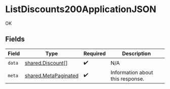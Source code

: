 # ListDiscounts200ApplicationJSON

OK


## Fields

| Field                                                        | Type                                                         | Required                                                     | Description                                                  |
| ------------------------------------------------------------ | ------------------------------------------------------------ | ------------------------------------------------------------ | ------------------------------------------------------------ |
| `data`                                                       | [shared.Discount](../../models/shared/discount.md)[]         | :heavy_check_mark:                                           | N/A                                                          |
| `meta`                                                       | [shared.MetaPaginated](../../models/shared/metapaginated.md) | :heavy_check_mark:                                           | Information about this response.                             |